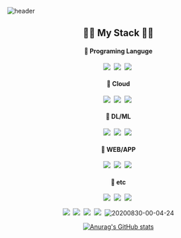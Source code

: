 ![header](https://capsule-render.vercel.app/api?type=waving&color=B897FF&height=170&section=header&text=Fast01%20Github&fontSize=50&fontColor=FFFFFF&animation=twinkling)

<h2 align="center">👩‍💻 My Stack 👩‍💻</h2>
  <h4 align="center">🍟 Programing Languge </h4>
  <p align="center">
  <img src="https://img.shields.io/badge/Python-007396?style=flat-square&Color=8AA4FF&logo=Python&logoColor=white"/></a>&nbsp 
  <img src="https://img.shields.io/badge/C++-00599C?style=flat-square&logo=C%2B%2B&logoColor=white"/></a>&nbsp 
  <img src="https://img.shields.io/badge/C-A8B9CC?style=flat-square&logo=C&logoColor=white"/></a>&nbsp 
  </p>
  <h4 align="center">🍟 Cloud </h4>
  <p align="center">
  <img src="https://img.shields.io/badge/aws-333664?style=flat-square&logo=amazon-aws&logoColor=white"/></a>&nbsp 
  <img src="https://img.shields.io/badge/GCP-4285F4?style=flat-square&logo=Google-Cloud&logoColor=white"/></a>&nbsp 
  <img src="https://img.shields.io/badge/naver cloud platform-03C75A?style=flat-square&logo=Naver&logoColor=white"/></a>&nbsp 
  </p>
  <h4 align="center">🍟 DL/ML </h4>
  <p align="center">
  <img src="https://img.shields.io/badge/TensorFlow-FF6F00?style=flat-square&logo=TensorFlow&logoColor=white"/></a>&nbsp 
  <img src="https://img.shields.io/badge/PyTorch-EE4C2C?style=flat-square&logo=PyTorch&logoColor=white"/></a>&nbsp 
  <img src="https://img.shields.io/badge/aws-333664?style=flat-square&logo=amazon-aws&logoColor=white"/></a>&nbsp 
  </p>
  <h4 align="center">🍟 WEB/APP </h4>
  <p align="center">
  <img src="https://img.shields.io/badge/Django-092E20?style=flat-square&logo=Django&logoColor=white"/></a>&nbsp
  <img src="https://img.shields.io/badge/Flutter-02569B?style=flat-square&logo=Flutter&logoColor=white"/></a>&nbsp
  <img src="https://img.shields.io/badge/Flask-000000?style=flat-square&logo=Flask&logoColor=white"/></a>&nbsp 
  </p>
  <h4 align="center">🍟 etc </h4>
  <p align="center">
  <img src="https://img.shields.io/badge/Mysql-E6B91E?style=flat-square&logo=MySql&logoColor=white"/></a>&nbsp 
  <img src="https://img.shields.io/badge/Microsoft SQL Server-CC2927?style=flat-square&logo=Microsoft-SQL-Server&logoColor=white"/></a>&nbsp 
  <img src="https://img.shields.io/badge/Firebase-FFCA28?style=flat-square&logo=Firebase&logoColor=white"/></a>&nbsp 
  </p>
  <p align="center">
  <img src="https://img.shields.io/badge/Raspberry Pi-A22846?style=flat-square&logo=Raspberry-Pi&logoColor=white"/></a>&nbsp 
  <img src="https://img.shields.io/badge/Linux-FCC624?style=flat-square&logo=Linux&logoColor=white"/></a>&nbsp 
  <img src="https://img.shields.io/badge/Anaconda-44A833?style=flat-square&logo=Anaconda&logoColor=white"/></a>&nbsp 
  <img src="https://img.shields.io/badge/Jupyter-F37626?style=flat-square&logo=Jupyter&logoColor=white"/></a>&nbsp 
  <img src="https://i.ibb.co/16SYvHd/20200830-00-04-24.png" alt="20200830-00-04-24" border="0">
  </p>

<div align="center">

[![Anurag's GitHub stats](https://github-readme-stats.vercel.app/api?username=sh0116&hide_title=true&show_icons=true&include_all_commits=true&disable_animations=true&theme=vue)](https://github.com/anuraghazra/github-readme-stats)
</div>



